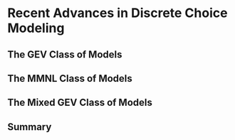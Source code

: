 # Recent Advances in Discrete Choice Modeling

## The GEV Class of Models

## The MMNL Class of Models

## The Mixed GEV Class of Models

## Summary
